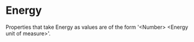 # Energy

Properties that take Energy as values are of the form '&lt;Number&gt; &lt;Energy unit of measure&gt;'.
